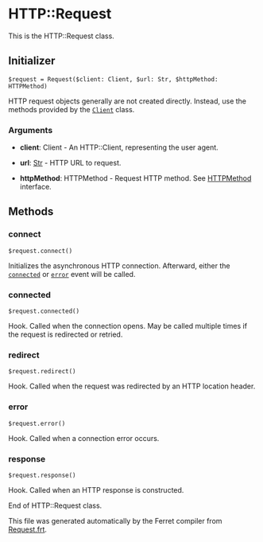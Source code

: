 # HTTP::Request

This is the HTTP::Request class.




## Initializer

```
$request = Request($client: Client, $url: Str, $httpMethod: HTTPMethod)
```

HTTP request objects generally are not created directly. Instead, use the
methods provided by the [`Client`](Client.md) class.


### Arguments

* __client__: Client - An HTTP::Client, representing the user agent.

* __url__: [Str](/std/doc/String.md) - HTTP URL to request.

* __httpMethod__: HTTPMethod - Request HTTP method.
See [HTTPMethod](../HTTP.md#httpmethod) interface.

## Methods

### connect

```
$request.connect()
```

Initializes the asynchronous HTTP connection.
Afterward, either the [`connected`](#connected) or [`error`](#connected)
event will be called.





### connected

```
$request.connected()
```

Hook. Called when the connection opens.
May be called multiple times if the request is redirected or retried.





### redirect

```
$request.redirect()
```

Hook. Called when the request was redirected by an HTTP location header.





### error

```
$request.error()
```

Hook. Called when a connection error occurs.





### response

```
$request.response()
```

Hook. Called when an HTTP response is constructed.







End of HTTP::Request class.

This file was generated automatically by the Ferret compiler from
[Request.frt](../Request.frt).